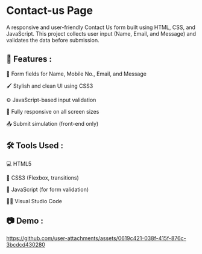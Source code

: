 # Contact-us Page
A responsive and user-friendly Contact Us form built using HTML, CSS, and JavaScript. This project collects user input (Name, Email, and Message) and validates the data before submission.
## 🚀 Features :

📝 Form fields for Name, Mobile No., Email, and Message

🖌️ Stylish and clean UI using CSS3

⚙️ JavaScript-based input validation

📱 Fully responsive on all screen sizes

📤 Submit simulation (front-end only)

## 🛠️ Tools Used :

💻 HTML5

🎨 CSS3 (Flexbox, transitions)

🧠 JavaScript (for form validation)

🧑‍💻 Visual Studio Code

## 📷 Demo :


https://github.com/user-attachments/assets/0619c421-038f-415f-876c-3bcdcd430280
